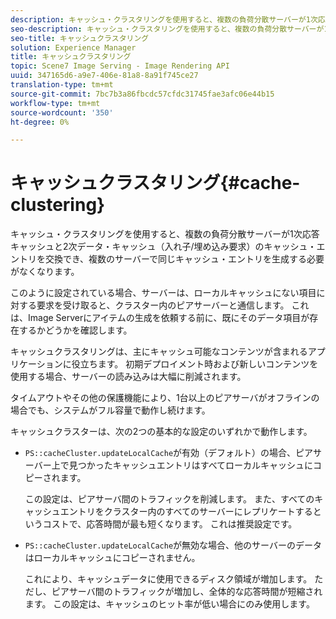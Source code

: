 ```yaml
---
description: キャッシュ・クラスタリングを使用すると、複数の負荷分散サーバーが1次応答キャッシュと2次データ・キャッシュ（入れ子/埋め込み要求）のキャッシュ・エントリを交換でき、複数のサーバーで同じキャッシュ・エントリを生成する必要がなくなります。
seo-description: キャッシュ・クラスタリングを使用すると、複数の負荷分散サーバーが1次応答キャッシュと2次データ・キャッシュ（入れ子/埋め込み要求）のキャッシュ・エントリを交換でき、複数のサーバーで同じキャッシュ・エントリを生成する必要がなくなります。
seo-title: キャッシュクラスタリング
solution: Experience Manager
title: キャッシュクラスタリング
topic: Scene7 Image Serving - Image Rendering API
uuid: 347165d6-a9e7-406e-81a8-8a91f745ce27
translation-type: tm+mt
source-git-commit: 7bc7b3a86fbcdc57cfdc31745fae3afc06e44b15
workflow-type: tm+mt
source-wordcount: '350'
ht-degree: 0%

---
```



# キャッシュクラスタリング{#cache-clustering}

キャッシュ・クラスタリングを使用すると、複数の負荷分散サーバーが1次応答キャッシュと2次データ・キャッシュ（入れ子/埋め込み要求）のキャッシュ・エントリを交換でき、複数のサーバーで同じキャッシュ・エントリを生成する必要がなくなります。

このように設定されている場合、サーバーは、ローカルキャッシュにない項目に対する要求を受け取ると、クラスター内のピアサーバーと通信します。 これは、Image Serverにアイテムの生成を依頼する前に、既にそのデータ項目が存在するかどうかを確認します。

キャッシュクラスタリングは、主にキャッシュ可能なコンテンツが含まれるアプリケーションに役立ちます。 初期デプロイメント時および新しいコンテンツを使用する場合、サーバーの読み込みは大幅に削減されます。

タイムアウトやその他の保護機能により、1台以上のピアサーバがオフラインの場合でも、システムがフル容量で動作し続けます。

キャッシュクラスターは、次の2つの基本的な設定のいずれかで動作します。

* `PS::cacheCluster.updateLocalCache`が有効（デフォルト）の場合、ピアサーバー上で見つかったキャッシュエントリはすべてローカルキャッシュにコピーされます。

   この設定は、ピアサーバ間のトラフィックを削減します。 また、すべてのキャッシュエントリをクラスター内のすべてのサーバーにレプリケートするというコストで、応答時間が最も短くなります。 これは推奨設定です。

* `PS::cacheCluster.updateLocalCache`が無効な場合、他のサーバーのデータはローカルキャッシュにコピーされません。

   これにより、キャッシュデータに使用できるディスク領域が増加します。 ただし、ピアサーバ間のトラフィックが増加し、全体的な応答時間が短縮されます。 この設定は、キャッシュのヒット率が低い場合にのみ使用します。

